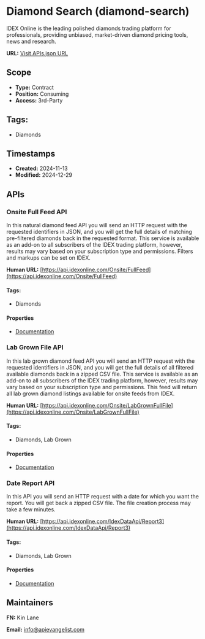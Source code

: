 # Diamond Search (diamond-search)
IDEX Online is the leading polished diamonds trading platform for professionals, providing unbiased, market-driven diamond pricing tools, news and research.

**URL:** [Visit APIs.json URL](https://raw.githubusercontent.com/api-search/diamond-search/refs/heads/main/apis.yml)

## Scope

- **Type:** Contract 
- **Position:** Consuming 
- **Access:** 3rd-Party 

## Tags:

 - Diamonds

## Timestamps

- **Created:** 2024-11-13 
- **Modified:** 2024-12-29 

## APIs

### Onsite Full Feed API
In this natural diamond feed API you will send an HTTP request with the requested identifiers in JSON, and you will get the full details of matching pre-filtered diamonds back in the requested format. This service is available as an add-on to all subscribers of the IDEX trading platform, however, results may vary based on your subscription type and permissions. Filters and markups can be set on IDEX.

**Human URL:** [https://api.idexonline.com/Onsite/FullFeed](https://api.idexonline.com/Onsite/FullFeed)


#### Tags:

 - Diamonds

#### Properties

- [Documentation](https://api.idexonline.com/Onsite/FullFeed)
### Lab Grown File API
In this lab grown diamond feed API you will send an HTTP request with the requested identifiers in JSON, and you will get the full details of all filtered available diamonds back in a zipped CSV file. This service is available as an add-on to all subscribers of the IDEX trading platform, however, results may vary based on your subscription type and permissions. This feed will return all lab grown diamond listings available for onsite feeds from IDEX.

**Human URL:** [https://api.idexonline.com/Onsite/LabGrownFullFile](https://api.idexonline.com/Onsite/LabGrownFullFile)


#### Tags:

 - Diamonds, Lab Grown

#### Properties

- [Documentation](https://api.idexonline.com/Onsite/LabGrownFullFile)
### Date Report API
In this API you will send an HTTP request with a date for which you want the report. You will get back a zipped CSV file. The file creation process may take a few minutes.

**Human URL:** [https://api.idexonline.com/IdexDataApi/Report3](https://api.idexonline.com/IdexDataApi/Report3)


#### Tags:

 - Diamonds, Lab Grown

#### Properties

- [Documentation](https://api.idexonline.com/IdexDataApi/Report3)

## Maintainers

**FN:** Kin Lane

**Email:** info@apievangelist.com

